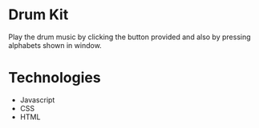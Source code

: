 # Drum Kit

Play the drum music by clicking the button provided and also by pressing alphabets shown in window.

# Technologies

* Javascript
* CSS
* HTML
